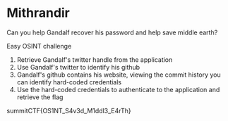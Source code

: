 # Mithrandir
Can you help Gandalf recover his password and help save middle earth? 

Easy OSINT challenge
1) Retrieve Gandalf's twitter handle from the application
2) Use Gandalf's twitter to identify his github
3) Gandalf's github contains his website, viewing the commit history you can identify hard-coded credentials
4) Use the hard-coded credentials to authenticate to the application and retrieve the flag


summitCTF{OS1NT_S4v3d_M1ddl3_E4rTh}
